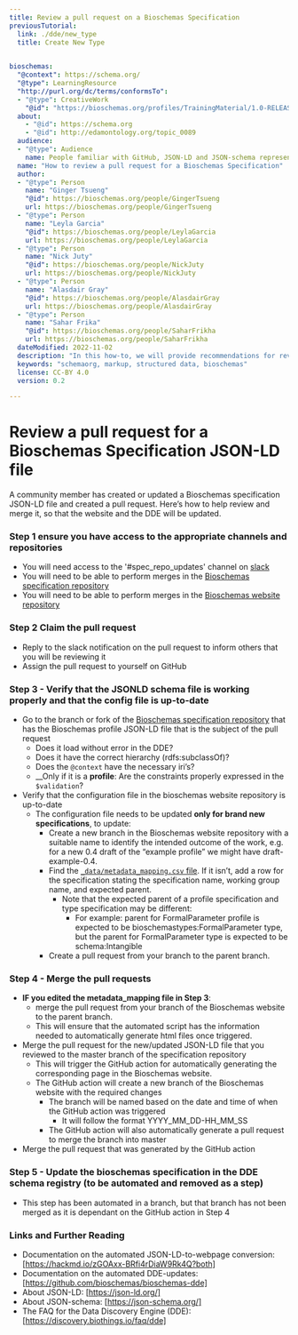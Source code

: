 ```yaml
---
title: Review a pull request on a Bioschemas Specification
previousTutorial:
  link: ./dde/new_type
  title: Create New Type

  
bioschemas:
  "@context": https://schema.org/
  "@type": LearningResource
  "http://purl.org/dc/terms/conformsTo":
  - "@type": CreativeWork
    "@id": "https://bioschemas.org/profiles/TrainingMaterial/1.0-RELEASE"
  about:
    - "@id": https://schema.org
    - "@id": http://edamontology.org/topic_0089
  audience:
  - "@type": Audience
    name: People familiar with GitHub, JSON-LD and JSON-schema representation
  name: "How to review a pull request for a Bioschemas Specification"
  author:
  - "@type": Person
    name: "Ginger Tsueng"
    "@id": https://bioschemas.org/people/GingerTsueng
    url: https://bioschemas.org/people/GingerTsueng
  - "@type": Person
    name: "Leyla Garcia"
    "@id": https://bioschemas.org/people/LeylaGarcia
    url: https://bioschemas.org/people/LeylaGarcia
  - "@type": Person
    name: "Nick Juty"
    "@id": https://bioschemas.org/people/NickJuty
    url: https://bioschemas.org/people/NickJuty
  - "@type": Person
    name: "Alasdair Gray"
    "@id": https://bioschemas.org/people/AlasdairGray
    url: https://bioschemas.org/people/AlasdairGray
  - "@type": Person
    name: "Sahar Frika"
    "@id": https://bioschemas.org/people/SaharFrikha
    url: https://bioschemas.org/people/SaharFrikha
  dateModified: 2022-11-02
  description: "In this how-to, we will provide recommendations for reviewing a pull request on a Bioschemas specification and triggering the automated scripts for pushing it onto the website"
  keywords: "schemaorg, markup, structured data, bioschemas"
  license: CC-BY 4.0
  version: 0.2

---
```

# Review a pull request for a Bioschemas Specification JSON-LD file
A community member has created or updated a Bioschemas specification JSON-LD file and created a pull request. Here’s how to help review and merge it, so that the website and the DDE will be updated. 

### Step 1 ensure you have access to the appropriate channels and repositories
* You will need access to the '#spec_repo_updates' channel on [slack](https://bioschemas.slack.com)
* You will need to be able to perform merges in the [Bioschemas specification repository](https://github.com/BioSchemas/specifications)
* You will need to be able to perform merges in the [Bioschemas website repository](https://github.com/BioSchemas/bioschemas.github.io)

### Step 2 Claim the pull request
* Reply to the slack notification on the pull request to inform others that you will be reviewing it
* Assign the pull request to yourself on GitHub

### Step 3 - Verify that the JSONLD schema file is working properly and that the config file is up-to-date
* Go to the branch or fork of the [Bioschemas specification repository](https://github.com/BioSchemas/specifications) that has the Bioschemas profile JSON-LD file that is the subject of the pull request
  * Does it load without error in the DDE?
  * Does it have the correct hierarchy (rdfs:subclassOf)?
  * Does the `@context` have the necessary iri’s?
  * __Only if it is a __profile__: Are the constraints properly expressed in the `$validation`?
* Verify that the configuration file in the bioschemas website repository is up-to-date
  * The configuration file needs to be updated __only for brand new specifications__, to update:
    * Create a new branch in the Bioschemas website repository with a suitable name to identify the intended outcome of the work, e.g. for a new 0.4 draft of the “example profile” we might have draft-example-0.4.
    * Find the [`_data/metadata_mapping.csv` file](https://github.com/BioSchemas/bioschemas.github.io/blob/profile-auto-generation/_data/metadata_mapping.csv). If it isn’t, add a row for the specification stating the specification name, working group name, and expected parent.
      * Note that the expected parent of a profile specification and type specification may be different:
        * For example: parent for FormalParameter profile is expected to be bioschemastypes:FormalParameter type, but the parent for FormalParameter type is expected to be schema:Intangible
    * Create a pull request from your branch to the parent branch.

### Step 4 - Merge the pull requests
* __IF you edited the metadata_mapping file in Step 3__: 
  * merge the pull request from your branch of the Bioschemas website to the parent branch. 
  * This will ensure that the automated script has the information needed to automatically generate html files once triggered.
* Merge the pull request for the new/updated JSON-LD file that you reviewed to the master branch of the specification repository
  * This will trigger the GitHub action for automatically generating the corresponding page in the Bioschemas website.
  * The GitHub action will create a new branch of the Bioschemas website with the required changes
    * The branch will be named based on the date and time of when the GitHub action was triggered
      * It will follow the format YYYY_MM_DD-HH_MM_SS
    * The GitHub action will also automatically generate a pull request to merge the branch into master
* Merge the pull request that was generated by the GitHub action

### Step 5 - Update the bioschemas specification in the DDE schema registry (to be automated and removed as a step)
* This step has been automated in a branch, but that branch has not been merged as it is dependant on the GitHub action in Step 4


### Links and Further Reading
* Documentation on the automated JSON-LD-to-webpage conversion: [https://hackmd.io/zGOAxx-BRfi4rDiaW9Rk4Q?both] 
* Documentation on the automated DDE-updates: [https://github.com/bioschemas/bioschemas-dde]
* About JSON-LD: [https://json-ld.org/]
* About JSON-schema: [https://json-schema.org/]
* The FAQ for the Data Discovery Engine (DDE): [https://discovery.biothings.io/faq/dde] 
